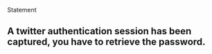 Statement

A twitter authentication session has been captured, you have to retrieve the password.
--------------------------------------------------------------------------------------
